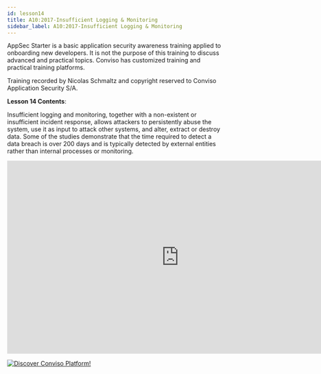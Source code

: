 ```yaml
---
id: lesson14
title: A10:2017-Insufficient Logging & Monitoring
sidebar_label: A10:2017-Insufficient Logging & Monitoring
---
```


AppSec Starter is a basic application security awareness training applied to onboarding new developers. It is not the purpose of this training to discuss advanced and practical topics. Conviso has customized training and practical training platforms.

Training recorded by Nicolas Schmaltz and copyright reserved to Conviso Application Security S/A.

**Lesson 14 Contents**:

Insufficient logging and monitoring, together with a non-existent or insufficient incident response, allows attackers to persistently abuse the system, use it as input to attack other systems, and alter, extract or destroy data. Some of the studies demonstrate that the time required to detect a data breach is over 200 days and is typically detected by external entities rather than internal processes or monitoring.

<div style={{textAlign: 'center'}}>

<iframe width="800" height="450" src="https://www.youtube.com/embed/GPUE-J3zOU8" title="YouTube video player" frameborder="0" allow="accelerometer; autoplay; clipboard-write; encrypted-media; gyroscope; picture-in-picture" allowfullscreen></iframe>

</div>

[![Discover Conviso Platform!](https://no-cache.hubspot.com/cta/default/5613826/interactive-125788977029.png)](https://cta-service-cms2.hubspot.com/web-interactives/public/v1/track/redirect?encryptedPayload=AVxigLKtcWzoFbzpyImNNQsXC9S54LjJuklwM39zNd7hvSoR%2FVTX%2FXjNdqdcIIDaZwGiNwYii5hXwRR06puch8xINMyL3EXxTMuSG8Le9if9juV3u%2F%2BX%2FCKsCZN1tLpW39gGnNpiLedq%2BrrfmYxgh8G%2BTcRBEWaKasQ%3D&webInteractiveContentId=125788977029&portalId=5613826)